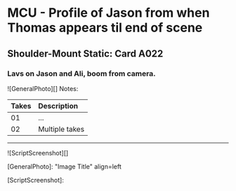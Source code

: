 # MCU - Profile of Jason from when Thomas appears til end of scene

## Shoulder-Mount Static: Card A022

### Lavs on Jason and Ali, boom from camera.

![GeneralPhoto][]
Notes: 

| Takes | Description |
|:---|:----|
| 01 | ... |
| 02 | Multiple takes |

----

![ScriptScreenshot][]


[GeneralPhoto]:  "Image Title" align=left

[ScriptScreenshot]: 